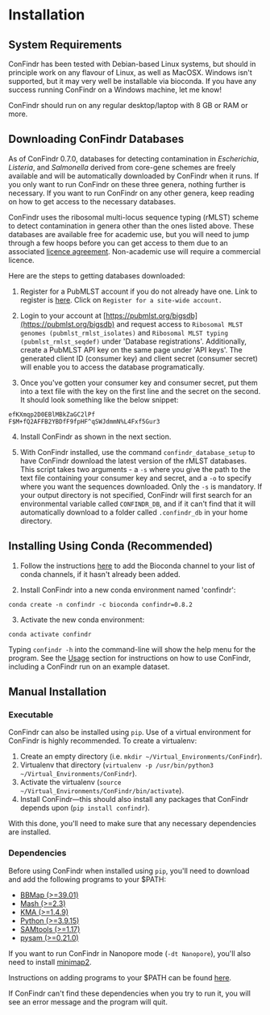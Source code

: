 # Installation

## System Requirements

ConFindr has been tested with Debian-based Linux systems, 
but should in principle work on any flavour of Linux, as well as MacOSX. 
Windows isn't supported, but it may very well be installable via bioconda. If you have any success running
ConFindr on a Windows machine, let me know!

ConFindr should run on any regular desktop/laptop with 8 GB or RAM or more.

## Downloading ConFindr Databases

As of ConFindr 0.7.0, databases for detecting contamination in _Escherichia_, _Listeria_, and _Salmonella_ derived from
core-gene schemes are freely available and will be automatically downloaded by ConFindr when it runs. If you only want 
to run ConFindr on these three genera, nothing further is necessary. If you want to run ConFindr on any other genera, keep
reading on how to get access to the necessary databases.

ConFindr uses the ribosomal multi-locus sequence typing (rMLST) scheme to detect contamination in genera other 
than the ones listed above. These databases are available free for academic use, but you will need to jump through a few 
hoops before you can get access to them due to an associated [licence agreement](https://pubmlst.org/rmlst/rMLST_licence.pdf).
Non-academic use will require a commercial licence.

Here are the steps to getting databases downloaded:

1. Register for a PubMLST account if you do not already have one. Link to register is [here](https://pubmlst.org/bigsdb). 
Click on `Register for a site-wide account.`

2. Login to your account at [https://pubmlst.org/bigsdb](https://pubmlst.org/bigsdb) and request access to `Ribosomal MLST genomes (pubmlst_rmlst_isolates)` and `Ribosomal MLST typing (pubmlst_rmlst_seqdef)` under 'Database registrations'. Additionally, create a PubMLST API key on the same page under 'API keys'. The generated client ID (consumer key) and client secret (consumer secret) will enable you to access the database programatically.

3. Once you've gotten your consumer key and consumer secret, put them into a text file
with the key on the first line and the secret on the second. It should look something like the below
snippet:

```
efKXmqp2D0EBlMBkZaGC2lPf
F$M+fQ2AFFB2YBDfF9fpHF^qSWJdmmN%L4Fxf5Gur3
```

4. Install ConFindr as shown in the next section.

5. With ConFindr installed, use the command `confindr_database_setup` to have ConFindr download the latest version
of the rMLST databases. This script takes two arguments - a `-s` where you give the path to the text file containing your consumer 
key and secret, and a `-o` to specify where you want the sequences downloaded. Only the `-s` is mandatory. If your output
directory is not specified, ConFindr will first search for an environmental variable called `CONFINDR_DB`, and if it can't
find that it will automatically download to a folder called `.confindr_db` in your home directory.

## Installing Using Conda (Recommended)

1. Follow the instructions [here](https://bioconda.github.io/) to add the Bioconda channel to your list of conda channels, if it hasn't already been added.

2. Install ConFindr into a new conda environment named 'confindr':

`conda create -n confindr -c bioconda confindr=0.8.2`

3. Activate the new conda environment:

`conda activate confindr`

Typing `confindr -h` into the command-line will show the help menu for the program. See the [Usage](usage.md) section for instructions on how to use ConFindr, including a ConFindr run on an example dataset.

## Manual Installation

### Executable

ConFindr can also be installed using `pip`. Use of a virtual environment for ConFindr is highly recommended. To create a virtualenv:

1. Create an empty directory (i.e. `mkdir ~/Virtual_Environments/ConFindr`).
2. Virtualenv that directory (`virtualenv -p /usr/bin/python3 ~/Virtual_Environments/ConFindr`).
3. Activate the virtualenv (`source ~/Virtual_Environments/ConFindr/bin/activate`).
4. Install ConFindr—this should also install any packages that ConFindr depends upon (`pip install confindr`).

With this done, you'll need to make sure that any necessary dependencies are installed.

### Dependencies

Before using ConFindr when installed using `pip`, you'll need to download and add the following programs to your $PATH:

- [BBMap (>=39.01)](https://jgi.doe.gov/data-and-tools/bbtools/)
- [Mash (>=2.3)](https://github.com/marbl/Mash/releases)
- [KMA (>=1.4.9)](https://bitbucket.org/genomicepidemiology/kma)
- [Python (>=3.9.15)](https://www.python.org/downloads/)
- [SAMtools (>=1.17)](https://github.com/samtools/samtools)
- [pysam (>=0.21.0)](https://pypi.org/project/pysam/)

If you want to run ConFindr in Nanopore mode (`-dt Nanopore`), you'll also need to install [minimap2](https://github.com/lh3/minimap2).

Instructions on adding programs to your $PATH can be found [here](https://stackoverflow.com/questions/14637979/how-to-permanently-set-path-on-linux-unix).

If ConFindr can't find these dependencies when you try to run it, you will see an error message and the program will quit.



